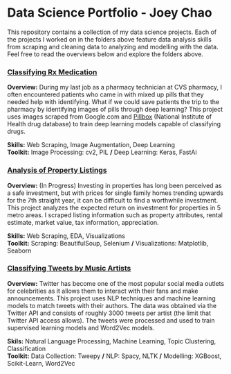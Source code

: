 # Data Science Portfolio - Joey Chao

This repository contains a collection of my data science projects. Each of the projects I worked on in the folders above feature data analysis skills from scraping and cleaning data to analyzing and modelling with the data. Feel free to read the overviews below and explore the folders above.

### [Classifying Rx Medication](https://github.com/jowaychao/Classifying-Rx-Medication)

**Overview:** During my last job as a pharmacy technician at CVS pharmacy, I often encountered patients who came in with mixed up pills that they needed help with identifying. What if we could save patients the trip to the pharmacy by identifying images of pills through deep learning? This project uses images scraped from Google.com and [Pillbox](https://pillbox.nlm.nih.gov/) (National Institute of Health drug database) to train deep learning models capable of classifying drugs.

**Skills:** Web Scraping, Image Augmentation, Deep Learning                                                                               
**Toolkit:** Image Processing: cv2, PIL  **/**  Deep Learning: Keras, FastAi

### [Analysis of Property Listings](https://github.com/jowaychao/Analysis-of-Property-Listings)

**Overview:** (In Progress) Investing in properties has long been perceived as a safe investment, but with prices for single family homes trending upwards for the 7th straight year, it can be difficult to find a worthwhile investment. This project analyzes the expected return on investment for properties in 5 metro areas. I scraped listing information such as property attributes, rental estimate, market value, tax information, appreciation.

**Skills:** Web Scraping, EDA, Visualizations                                                                                             
**Toolkit:** Scraping: BeautifulSoup, Selenium  **/**  Visualizations: Matplotlib, Seaborn

### [Classifying Tweets by Music Artists](https://github.com/jowaychao/Classifying-Tweets-by-Music-Artists)

**Overview:** Twitter has become one of the most popular social media outlets for celebrities as it allows them to interact with their fans and make announcements. This project uses NLP techniques and machine learning models to match tweets with their authors. The data was obtained via the Twitter API and consists of roughly 3000 tweets per artist (the limit that Twitter API access allows). The tweets were processed and used to train supervised learning models and Word2Vec models.

**Skils:** Natural Language Processing, Machine Learning, Topic Clustering, Classification                                                 
**Toolkit:** Data Collection: Tweepy  **/**  NLP: Spacy, NLTK  **/**  Modelling: XGBoost, Scikit-Learn, Word2Vec
